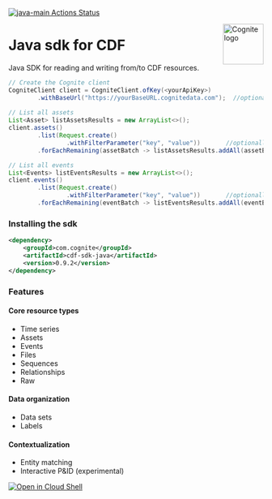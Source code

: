 [![java-main Actions Status](https://github.com/cognitedata/cdf-sdk-java/workflows/java-main/badge.svg)](https://github.com/cognitedata/cdf-sdk-java/actions)

<a href="https://cognite.com/">
    <img src="https://raw.githubusercontent.com/cognitedata/cognite-python-docs/master/img/cognite_logo.png" alt="Cognite logo" title="Cognite" align="right" height="80" />
</a>

# Java sdk for CDF


Java SDK for reading and writing from/to CDF resources.

```java
// Create the Cognite client
CogniteClient client = CogniteClient.ofKey(<yourApiKey>)
        .withBaseUrl("https://yourBaseURL.cognitedata.com");  //optional parameter
        
// List all assets
List<Asset> listAssetsResults = new ArrayList<>();
client.assets()
        .list(Request.create()
                .withFilterParameter("key", "value"))       //optionally add filter parameters
        .forEachRemaining(assetBatch -> listAssetsResults.addAll(assetBatch));        //results are read in batches

// List all events
List<Events> listEventsResults = new ArrayList<>();
client.events()
        .list(Request.create()
                .withFilterParameter("key", "value"))       //optionally add filter parameters
        .forEachRemaining(eventBatch -> listEventsResults.addAll(eventBatch));        //results are read in batches

```
    
### Installing the sdk

````xml
<dependency>    
    <groupId>com.cognite</groupId>
    <artifactId>cdf-sdk-java</artifactId>
    <version>0.9.2</version>
</dependency>
````
    
### Features
#### Core resource types
- Time series
- Assets
- Events
- Files
- Sequences
- Relationships
- Raw

#### Data organization
- Data sets
- Labels

#### Contextualization
- Entity matching
- Interactive P&ID (experimental)

[![Open in Cloud Shell](http://gstatic.com/cloudssh/images/open-btn.svg)](https://console.cloud.google.com/cloudshell/editor?cloudshell_git_repo=https://github.com/cognitedata/cdf-sdk-java.git)
